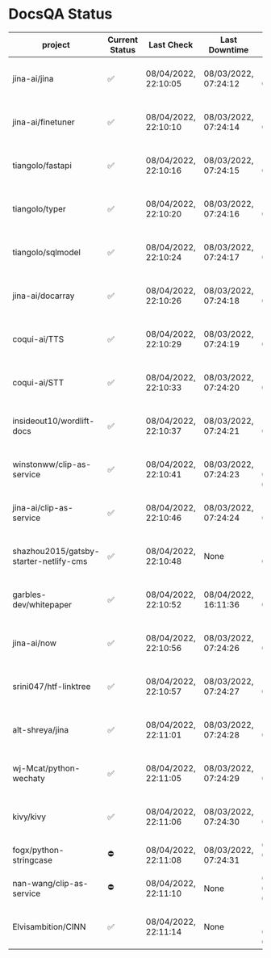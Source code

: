 # DocsQA Status

|               project                |Current Status|     Last Check     |   Last Downtime    |              % Uptime              |
|--------------------------------------|--------------|--------------------|--------------------|------------------------------------|
|jina-ai/jina                          |✅            |08/04/2022, 22:10:05|08/03/2022, 07:24:12|156.869 (since 07/29/2022, 16:38:18)|
|jina-ai/finetuner                     |✅            |08/04/2022, 22:10:10|08/03/2022, 07:24:14|156.883 (since 07/29/2022, 16:38:18)|
|tiangolo/fastapi                      |✅            |08/04/2022, 22:10:16|08/03/2022, 07:24:15|156.893 (since 07/29/2022, 16:38:18)|
|tiangolo/typer                        |✅            |08/04/2022, 22:10:20|08/03/2022, 07:24:16|156.892 (since 07/29/2022, 16:38:18)|
|tiangolo/sqlmodel                     |✅            |08/04/2022, 22:10:24|08/03/2022, 07:24:17|156.890 (since 07/29/2022, 16:38:18)|
|jina-ai/docarray                      |✅            |08/04/2022, 22:10:26|08/03/2022, 07:24:18|156.898 (since 07/29/2022, 16:38:18)|
|coqui-ai/TTS                          |✅            |08/04/2022, 22:10:29|08/03/2022, 07:24:19|156.891 (since 07/29/2022, 16:38:18)|
|coqui-ai/STT                          |✅            |08/04/2022, 22:10:33|08/03/2022, 07:24:20|156.895 (since 07/29/2022, 16:38:18)|
|insideout10/wordlift-docs             |✅            |08/04/2022, 22:10:37|08/03/2022, 07:24:21|156.894 (since 07/29/2022, 16:38:18)|
|winstonww/clip-as-service             |✅            |08/04/2022, 22:10:41|08/03/2022, 07:24:23|116.168 (since 08/01/2022, 02:40:51)|
|jina-ai/clip-as-service               |✅            |08/04/2022, 22:10:46|08/03/2022, 07:24:24|156.898 (since 07/29/2022, 16:38:18)|
|shazhou2015/gatsby-starter-netlify-cms|✅            |08/04/2022, 22:10:48|None                |100.000 (since 08/03/2022, 10:30:18)|
|garbles-dev/whitepaper                |✅            |08/04/2022, 22:10:52|08/04/2022, 16:11:36|138.734 (since 07/29/2022, 16:38:18)|
|jina-ai/now                           |✅            |08/04/2022, 22:10:56|08/03/2022, 07:24:26|156.897 (since 07/29/2022, 16:38:18)|
|srini047/htf-linktree                 |✅            |08/04/2022, 22:10:57|08/03/2022, 07:24:27|185.447 (since 07/31/2022, 18:29:28)|
|alt-shreya/jina                       |✅            |08/04/2022, 22:11:01|08/03/2022, 07:24:28|156.898 (since 07/29/2022, 16:38:18)|
|wj-Mcat/python-wechaty                |✅            |08/04/2022, 22:11:05|08/03/2022, 07:24:29|156.894 (since 07/29/2022, 16:38:18)|
|kivy/kivy                             |✅            |08/04/2022, 22:11:06|08/03/2022, 07:24:30|156.896 (since 07/29/2022, 16:38:18)|
|fogx/python-stringcase                |⛔️           |08/04/2022, 22:11:08|08/03/2022, 07:24:31|0.000 (since 08/01/2022, 12:54:44)  |
|nan-wang/clip-as-service              |⛔️           |08/04/2022, 22:11:10|None                |0.000 (since 08/04/2022, 05:17:56)  |
|Elvisambition/CINN                    |✅            |08/04/2022, 22:11:14|None                |100.000 (since 08/04/2022, 07:09:50)|
